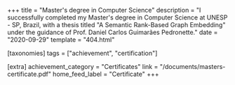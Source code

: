 +++
title = "Master's degree in Computer Science"
description = "I successfully completed my Master's degree in Computer Science at UNESP - SP, Brazil, with a thesis titled \"A Semantic Rank-Based Graph Embedding\" under the guidance of Prof. Daniel Carlos Guimarães Pedronette."
date = "2020-09-29"
template = "404.html"

[taxonomies]
tags = ["achievement", "certification"]

[extra]
achievement_category = "Certificates"
link = "/documents/masters-certificate.pdf"
home_feed_label = "Certificate"
+++

